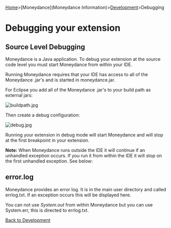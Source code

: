 [Home](Home)>[Moneydance](Moneydance Information)>[Development](Development)>Debugging

# Debugging your extension

## Source Level Debugging

Moneydance is a Java application.  To debug your extension at the source code level you must start Moneydance from within your IDE.

Running Moneydance requires that your IDE has access to all of the Moneydance .jar's and is started in moneydance.jar. 

For Eclipse you add all of the Moneydance .jar's to your build path as external jars:

![buildpath.jpg](https://bitbucket.org/repo/4oKeEz/images/3016752197-buildpath.jpg)

Then create a debug configuration:

![debug.jpg](https://bitbucket.org/repo/4oKeEz/images/3045921810-debug.jpg)

Running your extension in debug mode will start Moneydance and will stop at the first breakpoint in your extension.

**Note:** When Moneydance  runs outside the IDE it will continue if an unhandled exception occurs.  If you run it from within the IDE it will stop on the first unhandled exception.  See below:

## error.log

Moneydance provides an error log.  It is in the main user directory and called errlog.txt.  If an exception occurs this will be displayed here.

You can not use *System.out* from within Moneydance but you can use System.err, this is directed to errlog.txt.

[Back to Development](Development)